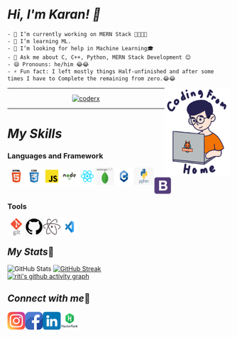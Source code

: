 # *Hi, I'm Karan! 👋*
    - 🔭 I’m currently working on MERN Stack 👨‍💻👨‍💻
    - 🌱 I’m learning ML.
    - 🤔 I’m looking for help in Machine Learning🎓
    - 💬 Ask me about C, C++, Python, MERN Stack Development 😊
    - 😄 Pronouns: he/him 😂😂
    - ⚡ Fun fact: I left mostly things Half-unfinished and after some times I have to Complete the remaining from zero.😂😂
<img align="right" src="/img/Coding image.gif" height='200' width='150'>
<hr/>
<p align="center"> <a href="https://github.com/ryo-ma/github-profile-trophy"><img src="https://github-profile-trophy.vercel.app/?username=Coder-X27" alt="coderx" /></a> </p>
<hr/>


# *My Skills*

### Languages and Framework
[<img align="left" src="/img/HTML-5-01.png" width='40' height='40'>](https://devdocs.io/html/)
[<img align="left" src="/img/CSS-3-01.png" width='40' height='40'>](https://devdocs.io/css/)
[<img align="left" src="/img/JavaScript-01.png" width='40' height='40'>](https://devdocs.io/javascript)
[<img align="left" src="/img/Node-JS-01.png" width='40' height='40'>](https://nodejs.org/en/)
[<img align="left" src="/img/React-01.png" width='40' height='40'>](https://reactjs.org/)
[<img align="left" src="/img/mongo.png" width='40' height='40'>](https://www.mongodb.com/)
[<img align="left" src="/img/cppp.png" width='45' height='40'>](https://devdocs.io/cpp)
[<img align="left" src="/img/python.png" width='45' height='40'>](https://www.python.org/)
[<img align="left" src="/img/bootstrap.png" width='40' height='40'>](https://getbootstrap.com/)

<br/>
<br/>
<br/>

### Tools

[<img align="left" src="/img/git.png" width='40' height='40'>](https://git-scm.com/)
[<img align="left" src="/img/github.png" width='40' height='40'>](https://github.com/)
[<img align="left" src="/img/atom.png" width='40' height='40'>](https://atom.io/)
[<img align="left" src="/img/vs.jpg" width='40' height='40'>](https://code.visualstudio.com/)
<br/>
<br/>
<!-- <br/>
<br/> -->

## *My Stats*🔗


![GitHub Stats](https://github-readme-stats.vercel.app/api?username=Coder-X27&theme=buefy)
<a href="https://github.com/Coder-X27">
  <img align="left" src="https://github-readme-stats.vercel.app/api/top-langs/?username=Coder-X27&hide=css,typescript&title_color=f20528&text_color=000000&icon_color=6aa6f8&bg_color=ffffff" alt="" />
</a>
[![GitHub Streak](https://github-readme-streak-stats.herokuapp.com?user=Coder-X27&theme=radical&hide_border=true)](https://git.io/streak-stats)  
[![riti's github activity graph](https://activity-graph.herokuapp.com/graph?username=Coder-X27&theme=react-dark)](https://github.com/Coder-X27/github-readme-activity-graph)
<br/>


## *Connect with me*🔗
<!-- <img align="right" src="/img/CoderxImage.png" height='100' width='200'> -->

[<img align="left" src="/img/instagram.png" width='40' height='40'>](https://www.instagram.com/its_karanshx/)
[<img align="left" src="/img/facebook.png" width='40' height='40'>](https://www.facebook.com/Karansh99)
[<img align="left" src="/img/linkedin.png" width='40' height='40'>](https://www.linkedin.com/in/karan-sharma-23574a1b9/)
[<img align="left" src="/img/hrank.jpg" width='40' height='40'>](https://www.hackerrank.com/Coder_X27/)


